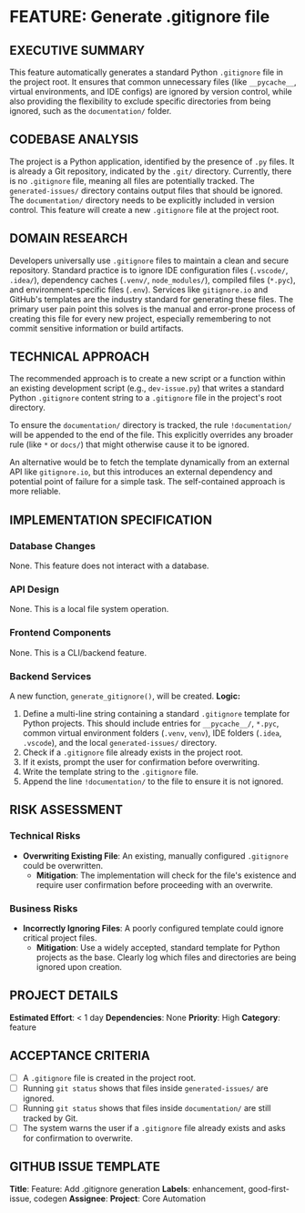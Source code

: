 # FEATURE: Generate .gitignore file

## EXECUTIVE SUMMARY
This feature automatically generates a standard Python `.gitignore` file in the project root. It ensures that common unnecessary files (like `__pycache__`, virtual environments, and IDE configs) are ignored by version control, while also providing the flexibility to exclude specific directories from being ignored, such as the `documentation/` folder.

## CODEBASE ANALYSIS
The project is a Python application, identified by the presence of `.py` files. It is already a Git repository, indicated by the `.git/` directory. Currently, there is no `.gitignore` file, meaning all files are potentially tracked. The `generated-issues/` directory contains output files that should be ignored. The `documentation/` directory needs to be explicitly included in version control. This feature will create a new `.gitignore` file at the project root.

## DOMAIN RESEARCH
Developers universally use `.gitignore` files to maintain a clean and secure repository. Standard practice is to ignore IDE configuration files (`.vscode/`, `.idea/`), dependency caches (`.venv/`, `node_modules/`), compiled files (`*.pyc`), and environment-specific files (`.env`). Services like `gitignore.io` and GitHub's templates are the industry standard for generating these files. The primary user pain point this solves is the manual and error-prone process of creating this file for every new project, especially remembering to not commit sensitive information or build artifacts.

## TECHNICAL APPROACH
The recommended approach is to create a new script or a function within an existing development script (e.g., `dev-issue.py`) that writes a standard Python `.gitignore` content string to a `.gitignore` file in the project's root directory.

To ensure the `documentation/` directory is tracked, the rule `!documentation/` will be appended to the end of the file. This explicitly overrides any broader rule (like `*` or `docs/`) that might otherwise cause it to be ignored.

An alternative would be to fetch the template dynamically from an external API like `gitignore.io`, but this introduces an external dependency and potential point of failure for a simple task. The self-contained approach is more reliable.

## IMPLEMENTATION SPECIFICATION
### Database Changes
None. This feature does not interact with a database.

### API Design
None. This is a local file system operation.

### Frontend Components
None. This is a CLI/backend feature.

### Backend Services
A new function, `generate_gitignore()`, will be created.
**Logic:**
1.  Define a multi-line string containing a standard `.gitignore` template for Python projects. This should include entries for `__pycache__/`, `*.pyc`, common virtual environment folders (`.venv`, `venv`), IDE folders (`.idea`, `.vscode`), and the local `generated-issues/` directory.
2.  Check if a `.gitignore` file already exists in the project root.
3.  If it exists, prompt the user for confirmation before overwriting.
4.  Write the template string to the `.gitignore` file.
5.  Append the line `!documentation/` to the file to ensure it is not ignored.

## RISK ASSESSMENT
### Technical Risks
- **Overwriting Existing File**: An existing, manually configured `.gitignore` could be overwritten.
  - **Mitigation**: The implementation will check for the file's existence and require user confirmation before proceeding with an overwrite.

### Business Risks
- **Incorrectly Ignoring Files**: A poorly configured template could ignore critical project files.
  - **Mitigation**: Use a widely accepted, standard template for Python projects as the base. Clearly log which files and directories are being ignored upon creation.

## PROJECT DETAILS
**Estimated Effort**: < 1 day
**Dependencies**: None
**Priority**: High
**Category**: feature

## ACCEPTANCE CRITERIA
- [ ] A `.gitignore` file is created in the project root.
- [ ] Running `git status` shows that files inside `generated-issues/` are ignored.
- [ ] Running `git status` shows that files inside `documentation/` are still tracked by Git.
- [ ] The system warns the user if a `.gitignore` file already exists and asks for confirmation to overwrite.

## GITHUB ISSUE TEMPLATE
**Title**: Feature: Add .gitignore generation
**Labels**: enhancement, good-first-issue, codegen
**Assignee**:
**Project**: Core Automation

